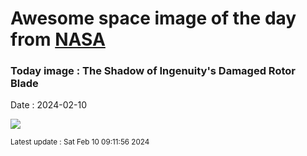
# Awesome space image of the day from [NASA](https://api.nasa.gov/)

### Today image : The Shadow of Ingenuity's Damaged Rotor Blade
Date : 2024-02-10

![](https://apod.nasa.gov/apod/image/2402/PIA26243-1024.jpg)

<small>Latest update : Sat Feb 10 09:11:56 2024</small>
        
